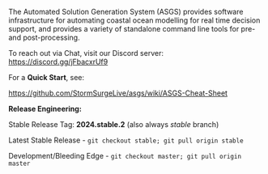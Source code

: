 The Automated Solution Generation System (ASGS) provides software infrastructure
for automating coastal ocean modelling for real time decision support, and provides
a variety of standalone command line tools for pre- and post-processing. 

To reach out via Chat, visit our Discord server: https://discord.gg/jFbacxrUf9

For a **Quick Start**, see:

https://github.com/StormSurgeLive/asgs/wiki/ASGS-Cheat-Sheet

**Release Engineering:**

Stable Release Tag: **2024.stable.2** (also always *stable* branch)

Latest Stable Release - `git checkout stable; git pull origin stable`

Development/Bleeding Edge - `git checkout master; git pull origin master`
